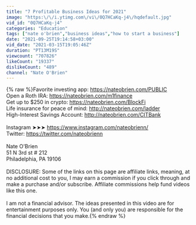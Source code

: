 ```yaml
---
title: "7 Profitable Business Ideas for 2021"
image: "https:\/\/i.ytimg.com\/vi\/0Q7HCaKq-j4\/hqdefault.jpg"
vid_id: "0Q7HCaKq-j4"
categories: "Education"
tags: ["nate o'brien","business ideas","how to start a business"]
date: "2021-09-25T19:14:58+03:00"
vid_date: "2021-03-15T19:05:46Z"
duration: "PT13M19S"
viewcount: "707826"
likeCount: "19337"
dislikeCount: "489"
channel: "Nate O'Brien"
---
```

{% raw %}Favorite investing app: <a rel="nofollow" target="blank" href="https://nateobrien.com/PUBLIC">https://nateobrien.com/PUBLIC</a><br />Open a Roth IRA: <a rel="nofollow" target="blank" href="https://nateobrien.com/m1finance">https://nateobrien.com/m1finance</a><br />Get up to $250 in crypto: <a rel="nofollow" target="blank" href="https://nateobrien.com/BlockFi">https://nateobrien.com/BlockFi</a><br />Life insurance for peace of mind: <a rel="nofollow" target="blank" href="http://nateobrien.com/ladder">http://nateobrien.com/ladder</a> <br />High-Interest Savings Account: <a rel="nofollow" target="blank" href="http://nateobrien.com/CITBank">http://nateobrien.com/CITBank</a>  <br /><br />Instagram ➤➤➤ <a rel="nofollow" target="blank" href="https://www.instagram.com/nateobrienn/">https://www.instagram.com/nateobrienn/</a>  <br />Twitter: <a rel="nofollow" target="blank" href="https://twitter.com/nateobrienn">https://twitter.com/nateobrienn</a><br /><br />Nate O'Brien<br />51 N 3rd st # 212 <br />Philadelphia, PA 19106<br /><br />DISCLOSURE: Some of the links on this page are affiliate links, meaning, at no additional cost to you, I may earn a commission if you click through and make a purchase and/or subscribe. Affiliate commissions help fund videos like this one.<br /><br />I am not a financial advisor. The ideas presented in this video are for entertainment purposes only. You (and only you) are responsible for the financial decisions that you make.{% endraw %}
